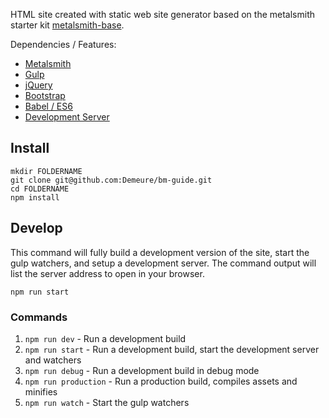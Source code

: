 HTML site created with static web site generator based on the metalsmith starter kit [metalsmith-base](https://github.com/evocode/metalsmith-base). 

Dependencies / Features:
- [Metalsmith](http://metalsmith.io/)
- [Gulp](http://gulpjs.com/)
- [jQuery ](https://github.com/jquery/jquery)
- [Bootstrap](https://github.com/twbs/bootstrap/)
- [Babel / ES6](https://babeljs.io/)
- [Development Server](https://github.com/evocode/metalsmith-base/blob/master/gulpfile.js#L160)


## Install

```
mkdir FOLDERNAME
git clone git@github.com:Demeure/bm-guide.git
cd FOLDERNAME
npm install
```
## Develop

This command will fully build a development version of the site, start the gulp watchers, and setup a development server. The command output will list the server address to open in your browser.
```
npm run start
```

### Commands

1. `npm run dev` - Run a development build
1. `npm run start` - Run a development build, start the development server and watchers
1. `npm run debug` - Run a development build in debug mode
1. `npm run production` - Run a production build, compiles assets and minifies
1. `npm run watch` - Start the gulp watchers